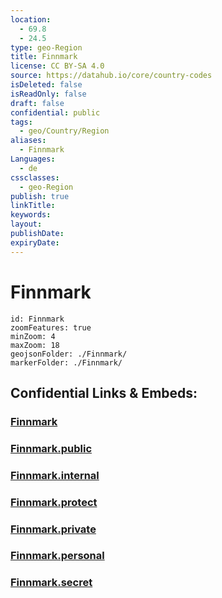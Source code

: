 ```yaml
---
location:
  - 69.8
  - 24.5
type: geo-Region
title: Finnmark
license: CC BY-SA 4.0
source: https://datahub.io/core/country-codes
isDeleted: false
isReadOnly: false
draft: false
confidential: public
tags:
  - geo/Country/Region
aliases:
  - Finnmark
Languages:
  - de
cssclasses:
  - geo-Region
publish: true
linkTitle:
keywords:
layout:
publishDate:
expiryDate:
---
```


# Finnmark

```leaflet
id: Finnmark
zoomFeatures: true 
minZoom: 4 
maxZoom: 18
geojsonFolder: ./Finnmark/
markerFolder: ./Finnmark/
```


## Confidential Links & Embeds: 

### [Finnmark](/_Standards/Earth/Continent/Europe/Europe~North/Norway/Counties~Norway/Finnmark.md) 

### [Finnmark.public](/_public/Earth/Continent/Europe/Europe~North/Norway/Counties~Norway/Finnmark.public.md) 

### [Finnmark.internal](/_internal/Earth/Continent/Europe/Europe~North/Norway/Counties~Norway/Finnmark.internal.md) 

### [Finnmark.protect](/_protect/Earth/Continent/Europe/Europe~North/Norway/Counties~Norway/Finnmark.protect.md) 

### [Finnmark.private](/_private/Earth/Continent/Europe/Europe~North/Norway/Counties~Norway/Finnmark.private.md) 

### [Finnmark.personal](/_personal/Earth/Continent/Europe/Europe~North/Norway/Counties~Norway/Finnmark.personal.md) 

### [Finnmark.secret](/_secret/Earth/Continent/Europe/Europe~North/Norway/Counties~Norway/Finnmark.secret.md)

